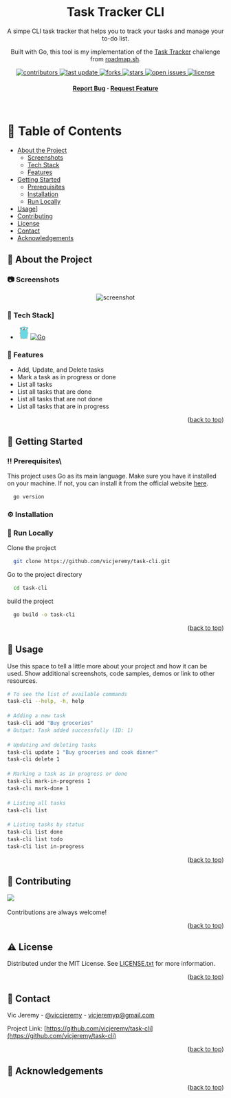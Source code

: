 
<div align="center">

  <h1>Task Tracker CLI</h1>

  <p>
    A simpe CLI task tracker that helps you to track your tasks and manage your to-do list. </p>
 <p>Built with Go, this tool is my implementation of the <a href="https://roadmap.sh/projects/task-tracker">Task Tracker</a> challenge from <a href="https://roadmap.sh">roadmap.sh</a>.
  </p>


<!-- Badges -->
<p>
  <a href="https://github.com/vicjeremy/task-cli/graphs/contributors">
    <img src="https://img.shields.io/github/contributors/vicjeremy/task-cli" alt="contributors" />
  </a>
  <a href="">
    <img src="https://img.shields.io/github/last-commit/vicjeremy/task-cli" alt="last update" />
  </a>
  <a href="https://github.com/vicjeremy/task-cli/network/members">
    <img src="https://img.shields.io/github/forks/vicjeremy/task-cli" alt="forks" />
  </a>
  <a href="https://github.com/vicjeremy/task-cli/stargazers">
    <img src="https://img.shields.io/github/stars/vicjeremy/task-cli" alt="stars" />
  </a>
  <a href="https://github.com/vicjeremy/task-cli/issues/">
    <img src="https://img.shields.io/github/issues/vicjeremy/task-cli" alt="open issues" />
  </a>
  <a href="https://github.com/vicjeremy/task-cli/blob/master/LICENSE">
    <img src="https://img.shields.io/github/license/vicjeremy/task-cli.svg" alt="license" />
  </a>
</p>

<h4>
    <a href="https://github.com/vicjeremy/task-cli/issues/">Report Bug</a>
  <span> · </span>
    <a href="https://github.com/vicjeremy/task-cli/issues/">Request Feature</a>
  </h4>
</div>

<br />

<!-- Table of Contents -->
# :notebook_with_decorative_cover: Table of Contents

- [About the Project](#star2-about-the-project)
	* [Screenshots](#camera-screenshots)
	* [Tech Stack](#space_invader-tech-stack)
	* [Features](#dart-features)
- [Getting Started](#toolbox-getting-started)
	* [Prerequisites](#bangbang-prerequisites)
	* [Installation](#gear-installation)
	* [Run Locally](#running-run-locally)
- [Usage](#eyes-usage)]
- [Contributing](#wave-contributing)
- [License](#warning-license)
- [Contact](#handshake-contact)
- [Acknowledgements](#gem-acknowledgements)



<!-- About the Project -->
## :star2: About the Project


<!-- Screenshots -->
### :camera: Screenshots

<div align="center">
  <img src="https://placehold.co/600x400/example-test.png" alt="screenshot" />
</div>


<!-- TechStack -->
### :space_invader: Tech Stack]

* <a href="https://golang.org" target="_blank" rel="noreferrer"><img src="https://raw.githubusercontent.com/devicons/devicon/master/icons/go/go-original.svg" alt="go" width="30" height="30"/>[![Go][Go]][Go-url]</a>

<!-- Features -->
### :dart: Features

- Add, Update, and Delete tasks
- Mark a task as in progress or done
- List all tasks
- List all tasks that are done
- List all tasks that are not done
- List all tasks that are in progress

<p align="right">(<a href="#readme-top">back to top</a>)</p>

<!-- Getting Started -->
## 	:toolbox: Getting Started

<!-- Prerequisites -->
### :bangbang: Prerequisites\


This project uses Go as its main language. Make sure you have it installed on your machine. If not, you can install it from the official website [here](https://golang.org/).

```bash
  go version
```

<!-- Installation -->
### :gear: Installation

<!-- Run Locally -->
### :running: Run Locally

Clone the project

```bash
  git clone https://github.com/vicjeremy/task-cli.git
```

Go to the project directory

```bash
  cd task-cli
```

build the project

```bash
  go build -o task-cli
```

<p align="right">(<a href="#readme-top">back to top</a>)</p>

<!-- Usage -->
## :eyes: Usage

Use this space to tell a little more about your project and how it can be used. Show additional screenshots, code samples, demos or link to other resources.


```bash
# To see the list of available commands
task-cli --help, -h, help

# Adding a new task
task-cli add "Buy groceries"
# Output: Task added successfully (ID: 1)

# Updating and deleting tasks
task-cli update 1 "Buy groceries and cook dinner"
task-cli delete 1

# Marking a task as in progress or done
task-cli mark-in-progress 1
task-cli mark-done 1

# Listing all tasks
task-cli list

# Listing tasks by status
task-cli list done
task-cli list todo
task-cli list in-progress
```
<p align="right">(<a href="#readme-top">back to top</a>)</p>

<!-- Contributing -->
## :wave: Contributing

<a href="https://github.com/vicjeremy/task-cli/graphs/contributors">
  <img src="https://contrib.rocks/image?repo=vicjeremy/task-cli" />
</a>


Contributions are always welcome!
<p align="right">(<a href="#readme-top">back to top</a>)</p>

<!-- License -->
## :warning: License

Distributed under the MIT License. See [LICENSE.txt](LICENSE.txt) for more information.
<p align="right">(<a href="#readme-top">back to top</a>)</p>

<!-- Contact -->
## :handshake: Contact

Vic Jeremy - [@viccjeremy](https://instagram.com/viccjeremy) - [vicjeremyp@gmail.com](mailto:vicjeremyp@gmail.com)

Project Link: [https://github.com/vicjeremy/task-cli](https://github.com/vicjeremy/task-cli)
<p align="right">(<a href="#readme-top">back to top</a>)</p>

<!-- Acknowledgments -->
## :gem: Acknowledgements

<p align="right">(<a href="#readme-top">back to top</a>)</p>

[Go]: https://img.shields.io/badge/GOlang-00ADD8?style=for-the-badge&logo=go&logoColor=white
[Go-url]: https://golang.org/

